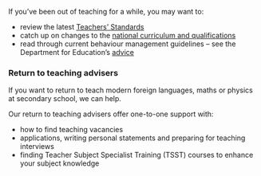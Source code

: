 If you’ve been out of teaching for a while, you may want to:

* review the latest [Teachers’ Standards](https://www.gov.uk/government/publications/teachers-standards)
* catch up on changes to the [national curriculum and qualifications](https://www.gov.uk/topic/schools-colleges-childrens-services/curriculum-qualifications)
* read through current behaviour management guidelines – see the Department for Education’s [advice](https://www.gov.uk/government/publications/behaviour-and-discipline-in-schools)

### Return to teaching advisers

If you want to return to teach modern foreign languages, maths or physics at secondary school, we can help.

Our return to teaching advisers offer one-to-one support with:

* how to find teaching vacancies
* applications, writing personal statements and preparing for teaching interviews
* finding Teacher Subject Specialist Training (TSST) courses to enhance your subject knowledge

